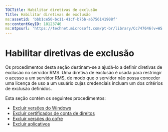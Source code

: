 ```yaml
---
TOCTitle: Habilitar diretivas de exclusão
Title: Habilitar diretivas de exclusão
ms:assetid: 'bbb1ce50-bc11-41cf-b75b-a6756141908f'
ms:contentKeyID: 18123746
ms:mtpsurl: 'https://technet.microsoft.com/pt-br/library/Cc747646(v=WS.10)'
---
```


Habilitar diretivas de exclusão
===============================

Os procedimentos desta seção destinam-se a ajudá-lo a definir diretivas de exclusão no servidor RMS. Uma diretiva de exclusão é usada para restringir o acesso a um servidor RMS, de modo que o servidor não possa conceder uma licença de uso a um usuário cujas credenciais incluam um dos critérios de exclusão definidos.

Esta seção contém os seguintes procedimentos:

-   [Excluir versões do Windows](https://technet.microsoft.com/73cb4953-91a3-4fab-890f-7e52e20acf0c)
-   [Excluir certificados de conta de direitos](https://technet.microsoft.com/e5cd9dec-ac29-437e-8515-dc697ec75edf)
-   [Excluir versões do cofre](https://technet.microsoft.com/515e5245-7a0e-414e-ac20-3ae32898179e)
-   [Excluir aplicativos](https://technet.microsoft.com/422f2ddd-bcf4-45f1-905a-b8bad30fd7dd)
